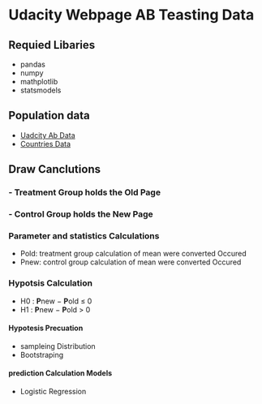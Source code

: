 # Udacity Webpage AB Teasting Data
## Requied Libaries 
  - pandas
  - numpy 
  - mathplotlib 
  - statsmodels

## Population data

- [Uadcity Ab Data]('https://raw.githubusercontent.com/nicmodan/AB_Testing-/master/ab_data.csv') 
- [Countries Data]('https://raw.githubusercontent.com/nicmodan/AB_Testing-/master/countries.csv')

## Draw Canclutions 

  ### - Treatment Group holds the Old Page 
  ### - Control Group holds the New Page 

### Parameter and statistics Calculations 
  - Pold: treatment group calculation of mean were converted Occured 
  - Pnew: control group calculation of mean were converted Occured 
  
### Hypotsis Calculation 
- H0 : **P**new − **P**old ≤ 0
- H1 : **P**new − **P**old > 0

#### Hypotesis Precuation 
- sampleing Distribution 
- Bootstraping 

#### prediction Calculation Models
- Logistic Regression  
